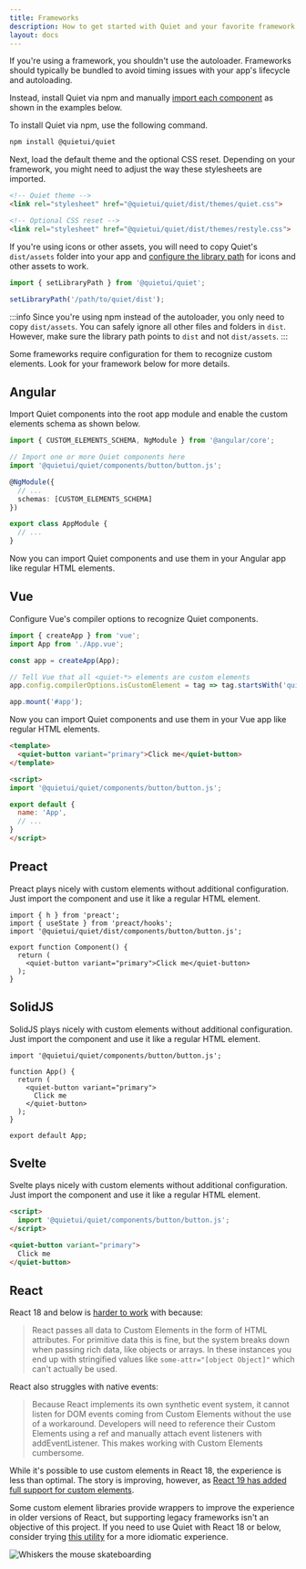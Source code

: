 ```yaml
---
title: Frameworks
description: How to get started with Quiet and your favorite framework.
layout: docs
---
```


If you're using a framework, you shouldn't use the autoloader. Frameworks should typically be bundled to avoid timing issues with your app's lifecycle and autoloading.

Instead, install Quiet via npm and manually [import each component](/docs/#manually-importing) as shown in the examples below.

To install Quiet via npm, use the following command.

```sh
npm install @quietui/quiet
```

Next, load the default theme and the optional CSS reset. Depending on your framework, you might need to adjust the way these stylesheets are imported.

```html
<!-- Quiet theme -->
<link rel="stylesheet" href="@quietui/quiet/dist/themes/quiet.css">

<!-- Optional CSS reset -->
<link rel="stylesheet" href="@quietui/quiet/dist/themes/restyle.css">
```

If you're using icons or other assets, you will need to copy Quiet's `dist/assets` folder into your app and [configure the library path](/docs/#setting-the-library-path) for icons and other assets to work.

```js
import { setLibraryPath } from '@quietui/quiet';

setLibraryPath('/path/to/quiet/dist');
```

:::info
Since you're using npm instead of the autoloader, you only need to copy `dist/assets`. You can safely ignore all other files and folders in `dist`. However, make sure the library path points to `dist` and not `dist/assets`.
:::

Some frameworks require configuration for them to recognize custom elements. Look for your framework below for more details.

## Angular

Import Quiet components into the root app module and enable the custom elements schema as shown below.

```ts
import { CUSTOM_ELEMENTS_SCHEMA, NgModule } from '@angular/core';

// Import one or more Quiet components here
import '@quietui/quiet/components/button/button.js';

@NgModule({
  // ...
  schemas: [CUSTOM_ELEMENTS_SCHEMA]
})

export class AppModule {
  // ...
}
```

Now you can import Quiet components and use them in your Angular app like regular HTML elements.

## Vue

Configure Vue's compiler options to recognize Quiet components.

```ts
import { createApp } from 'vue';
import App from './App.vue';

const app = createApp(App);

// Tell Vue that all <quiet-*> elements are custom elements
app.config.compilerOptions.isCustomElement = tag => tag.startsWith('quiet-');

app.mount('#app');
```

Now you can import Quiet components and use them in your Vue app like regular HTML elements.

```html
<template>
  <quiet-button variant="primary">Click me</quiet-button>
</template>

<script>
import '@quietui/quiet/components/button/button.js';

export default {
  name: 'App',
  // ...
}
</script>
```

## Preact

Preact plays nicely with custom elements without additional configuration. Just import the component and use it like a regular HTML element.

```tsx
import { h } from 'preact';
import { useState } from 'preact/hooks';
import '@quietui/quiet/dist/components/button/button.js';

export function Component() {
  return (
    <quiet-button variant="primary">Click me</quiet-button>
  );
}
```

## SolidJS

SolidJS plays nicely with custom elements without additional configuration. Just import the component and use it like a regular HTML element.

```tsx
import '@quietui/quiet/components/button/button.js';

function App() {
  return (
    <quiet-button variant="primary">
      Click me
    </quiet-button>
  );
}

export default App;
```

## Svelte

Svelte plays nicely with custom elements without additional configuration. Just import the component and use it like a regular HTML element.

```html
<script>
  import '@quietui/quiet/components/button/button.js';
</script>

<quiet-button variant="primary">
  Click me
</quiet-button>
```

## React

React 18 and below is [harder to work](https://custom-elements-everywhere.com/#react) with because:

> React passes all data to Custom Elements in the form of HTML attributes. For primitive data this is fine, but the system breaks down when passing rich data, like objects or arrays. In these instances you end up with stringified values like `some-attr="[object Object]"` which can't actually be used.

React also struggles with native events:

> Because React implements its own synthetic event system, it cannot listen for DOM events coming from Custom Elements without the use of a workaround. Developers will need to reference their Custom Elements using a ref and manually attach event listeners with addEventListener. This makes working with Custom Elements cumbersome.

While it's possible to use custom elements in React 18, the experience is less than optimal. The story is improving, however, as [React 19 has added full support for custom elements](https://react.dev/blog/2024/04/25/react-19#support-for-custom-elements).

Some custom element libraries provide wrappers to improve the experience in older versions of React, but supporting legacy frameworks isn't an objective of this project. If you need to use Quiet with React 18 or below, consider trying [this utility](https://www.npmjs.com/package/@lit-labs/react) for a more idiomatic experience.

<img class="whiskers-center" src="/assets/images/whiskers/with-skateboard.svg" alt="Whiskers the mouse skateboarding">
